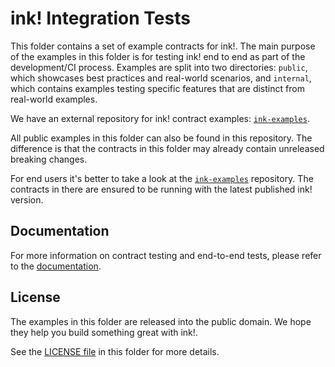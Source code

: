 # ink! Integration Tests

This folder contains a set of example contracts for ink!.
The main purpose of the examples in this folder is for testing ink!
end to end as part of the development/CI process.
Examples are split into two directories: `public`,
which showcases best practices and real-world scenarios,
and `internal`, which contains examples testing specific features
that are distinct from real-world examples.

We have an external repository for ink! contract examples:
[`ink-examples`](https://github.com/use-ink/ink-examples).

All public examples in this folder can also be found
in this repository. The difference is that the contracts in this
folder may already contain unreleased breaking changes.

For end users it's better to take a look at the
[`ink-examples`](https://github.com/use-ink/ink-examples)
repository. The contracts in there are ensured to be running with
the latest published ink! version.

## Documentation

For more information on contract testing and end-to-end tests,
please refer to the [documentation](https://use.ink/docs/v6/contract-testing/overview).

## License

The examples in this folder are released into the public domain.
We hope they help you build something great with ink!.

See the [LICENSE file](LICENSE) in this folder for more details.
